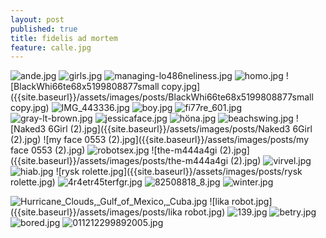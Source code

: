 ```yaml
---
layout: post
published: true
title: fidelis ad mortem
feature: calle.jpg
---
```

![ande.jpg]({{site.baseurl}}/assets/images/posts/ande.jpg)
![girls.jpg]({{site.baseurl}}/assets/images/posts/girls.jpg)
![managing-lo486neliness.jpg]({{site.baseurl}}/assets/images/posts/managing-lo486neliness.jpg)
![homo.jpg]({{site.baseurl}}/assets/images/posts/homo.jpg)
![BlackWhi66te68x5199808877small copy.jpg]({{site.baseurl}}/assets/images/posts/BlackWhi66te68x5199808877small copy.jpg)
![IMG_443336.jpg]({{site.baseurl}}/assets/images/posts/IMG_443336.jpg)
![boy.jpg]({{site.baseurl}}/assets/images/posts/boy.jpg)
![fi77re_601.jpg]({{site.baseurl}}/assets/images/posts/fi77re_601.jpg)
![gray-lt-brown.jpg]({{site.baseurl}}/assets/images/posts/gray-lt-brown.jpg)
![jessicaface.jpg]({{site.baseurl}}/assets/images/posts/jessicaface.jpg)
![höna.jpg]({{site.baseurl}}/assets/images/posts/höna.jpg)
![beachswing.jpg]({{site.baseurl}}/assets/images/posts/beachswing.jpg)
![Naked3 6Girl (2).jpg]({{site.baseurl}}/assets/images/posts/Naked3 6Girl (2).jpg)
![my face 0553 (2).jpg]({{site.baseurl}}/assets/images/posts/my face 0553 (2).jpg)
![robotsex.jpg]({{site.baseurl}}/assets/images/posts/robotsex.jpg)
![the-m444a4gi (2).jpg]({{site.baseurl}}/assets/images/posts/the-m444a4gi (2).jpg)
![virvel.jpg]({{site.baseurl}}/assets/images/posts/virvel.jpg)
![hiab.jpg]({{site.baseurl}}/assets/images/posts/hiab.jpg)
![rysk rolette.jpg]({{site.baseurl}}/assets/images/posts/rysk rolette.jpg)
![4r4etr45terfgr.jpg]({{site.baseurl}}/assets/images/posts/4r4etr45terfgr.jpg)
![82508818_8.jpg]({{site.baseurl}}/assets/images/posts/82508818_8.jpg)
![winter.jpg]({{site.baseurl}}/assets/images/posts/winter.jpg)

![Hurricane_Clouds,_Gulf_of_Mexico,_Cuba.jpg]({{site.baseurl}}/assets/images/posts/Hurricane_Clouds,_Gulf_of_Mexico,_Cuba.jpg)
![lika robot.jpg]({{site.baseurl}}/assets/images/posts/lika robot.jpg)
![139.jpg]({{site.baseurl}}/assets/images/posts/139.jpg)
![betry.jpg]({{site.baseurl}}/assets/images/posts/betry.jpg)
![bored.jpg]({{site.baseurl}}/assets/images/posts/bored.jpg)
![011212299892005.jpg]({{site.baseurl}}/assets/images/posts/011212299892005.jpg)
